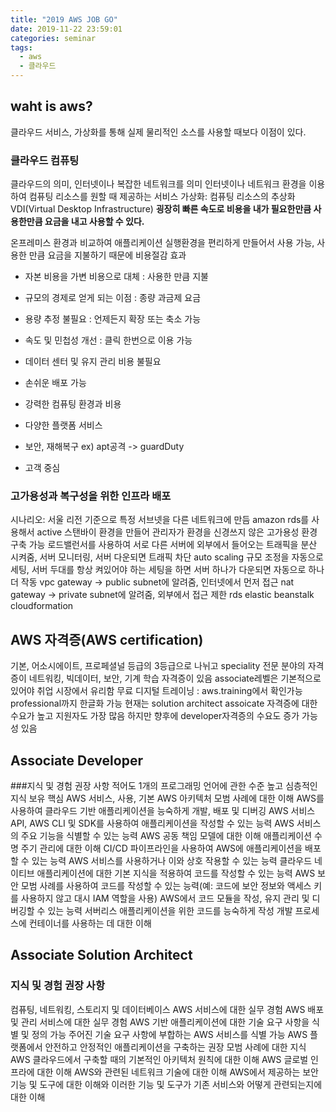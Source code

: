 ```yaml
---
title: "2019 AWS JOB GO"
date: 2019-11-22 23:59:01 
categories: seminar
tags:
  - aws
  - 클라우드
--- 
```

## waht is aws?
클라우드 서비스, 가상화를 통해 실제 물리적인 소스를 사용할 때보다 이점이 있다. 

### 클라우드 컴퓨팅
클라우드의 의미, 인터넷이나 복잡한 네트워크를 의미
인터넷이나 네트워크 환경을 이용하여 컴퓨팅 리소스를 원할 때 제공하는 서비스
가상화: 컴퓨팅 리소스의 추상화
VDI(Virtual Desktop Infrastructure)
**굉장히 빠른 속도로 비용을 내가 필요한만큼 사용한만큼 요금을 내고 사용할 수 있다.**

온프레미스 환경과 비교하여 애플리케이션 실행환경을 편리하게 만들어서 사용 가능, 사용한 만큼 요금을 지불하기 때문에 비용절감 효과

* 자본 비용을 가변 비용으로 대체 : 사용한 만큼 지불
* 규모의 경제로 얻게 되는 이점 : 종량 과금제 요금 
* 용량 추정 불필요 : 언제든지 확장 또는 축소 가능
* 속도 및 민첩성 개선 : 클릭 한번으로 이용 가능
* 데이터 센터 및 유지 관리 비용 불필요
* 손쉬운 배포 가능

* 강력한 컴퓨팅 환경과 비용
* 다양한 플랫폼 서비스
* 보안, 재해복구 
ex) apt공격 -> guardDuty 
* 고객 중심

### 고가용성과 복구성을 위한 인프라 배포
시나리오: 서울 리전 기준으로 특정 서브넷을 다른 네트워크에 만듬
amazon rds를 사용해서 active 스탠바이 환경을 만들어 관리자가 환경을 신경쓰지 않은 고가용성 환경 구축 가능
로드밸런서를 사용하여 서로 다른 서버에 외부에서 들어오는 트래픽을 분산 시켜줌, 서버 모니터링, 서버 다운되면 트래픽 차단
auto scaling 규모 조정을 자동으로 세팅, 서버 두대를 항상 켜있어야 하는 세팅을 하면 서버 하나가 다운되면 자동으로 하나 더 작동
vpc
gateway -> public subnet에 알려줌, 인터넷에서 먼저 접근 
nat gateway -> private subnet에 알려줌, 외부에서 접근 제한
rds
elastic beanstalk
cloudformation

## AWS 자격증(AWS certification)
기본, 어소시에이트, 프로페셜널 등급의 3등급으로 나뉘고 speciality 전문 분야의 자격증이 네트워킹, 빅데이터, 보안, 기계 학습 자격증이 있음
associate레벨은 기본적으로 있어야 취업 시장에서 유리함
무료 디지털 트레이닝 : aws.training에서 확인가능
professional까지 한글화 가능 
현재는 solution architect assoicate 자격증에 대한 수요가 높고 지원자도 가장 많음 하지만 향후에 developer자격증의 수요도 증가 가능성 있음

## Associate Developer
###지식 및 경험 권장 사항
적어도 1개의 프로그래밍 언어에 관한 수준 높고 심층적인 지식 보유
핵심 AWS 서비스, 사용, 기본 AWS 아키텍처 모범 사례에 대한 이해
AWS를 사용하여 클라우드 기반 애플리케이션을 능숙하게 개발, 배포 및 디버깅
AWS 서비스 API, AWS CLI 및 SDK를 사용하여 애플리케이션을 작성할 수 있는 능력
AWS 서비스의 주요 기능을 식별할 수 있는 능력
AWS 공동 책임 모델에 대한 이해
애플리케이션 수명 주기 관리에 대한 이해
CI/CD 파이프라인을 사용하여 AWS에 애플리케이션을 배포할 수 있는 능력
AWS 서비스를 사용하거나 이와 상호 작용할 수 있는 능력
클라우드 네이티브 애플리케이션에 대한 기본 지식을 적용하여 코드를 작성할 수 있는 능력
AWS 보안 모범 사례를 사용하여 코드를 작성할 수 있는 능력(예: 코드에 보안 정보와 액세스 키를 사용하지 않고 대시 IAM 역할을 사용)
AWS에서 코드 모듈을 작성, 유지 관리 및 디버깅할 수 있는 능력
서버리스 애플리케이션을 위한 코드를 능숙하게 작성
개발 프로세스에 컨테이너를 사용하는 데 대한 이해

## Associate Solution Architect
### 지식 및 경험 권장 사항
컴퓨팅, 네트워킹, 스토리지 및 데이터베이스 AWS 서비스에 대한 실무 경험
AWS 배포 및 관리 서비스에 대한 실무 경험
AWS 기반 애플리케이션에 대한 기술 요구 사항을 식별 및 정의 가능
주어진 기술 요구 사항에 부합하는 AWS 서비스를 식별 가능
AWS 플랫폼에서 안전하고 안정적인 애플리케이션을 구축하는 권장 모범 사례에 대한 지식
AWS 클라우드에서 구축할 때의 기본적인 아키텍처 원칙에 대한 이해
AWS 글로벌 인프라에 대한 이해
AWS와 관련된 네트워크 기술에 대한 이해
AWS에서 제공하는 보안 기능 및 도구에 대한 이해와 이러한 기능 및 도구가 기존 서비스와 어떻게 관련되는지에 대한 이해